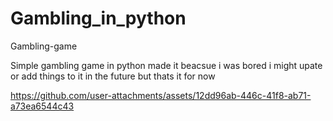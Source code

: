 # Gambling_in_python
Gambling-game

Simple gambling game in python made it beacsue i was bored i might upate or add things to it in the future but thats it for now

https://github.com/user-attachments/assets/12dd96ab-446c-41f8-ab71-a73ea6544c43





